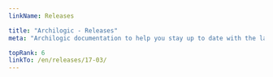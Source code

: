 ```yaml
---
linkName: Releases

title: "Archilogic - Releases"
meta: "Archilogic documentation to help you stay up to date with the latest and greatest in Archilogic 3D editor and dashboard."

topRank: 6
linkTo: /en/releases/17-03/
---
```

